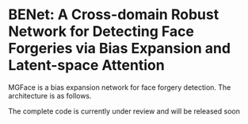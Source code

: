# BENet: A Cross-domain Robust Network for Detecting Face Forgeries via Bias Expansion and Latent-space Attention

MGFace is a bias expansion network for face forgery detection. The architecture is as follows.


The complete code is currently under review and will be released soon
